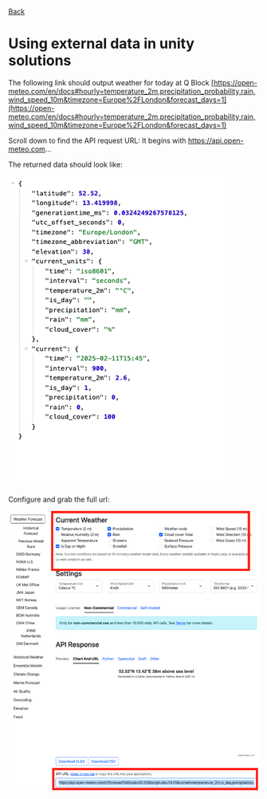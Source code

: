 [Back](https://uwetom.github.io/media-production-worksheets)

# Using external data in unity solutions

The following link should output weather for today at Q Block
[https://open-meteo.com/en/docs#hourly=temperature_2m,precipitation_probability,rain,wind_speed_10m&timezone=Europe%2FLondon&forecast_days=1](https://open-meteo.com/en/docs#hourly=temperature_2m,precipitation_probability,rain,wind_speed_10m&timezone=Europe%2FLondon&forecast_days=1)

Scroll down to find the API request URL: It begins with https://api.open-meteo.com...

The returned data should look like:

![enter image description here](https://raw.githubusercontent.com/uwetom/media-production-worksheets/master/wk15-using-external-data/images/meteo-api-2.png)

Configure and grab the full url:

![enter image description here](https://raw.githubusercontent.com/uwetom/media-production-worksheets/master/wk15-using-external-data/images/meteo-api-3.png)

<!--stackedit_data:
eyJoaXN0b3J5IjpbLTE0OTgwMTQ3MjIsMTIzOTcyMDEyMSwyNz
gxMDYxMDQsMTAzMTM1NTY3NywtMTE5NjAwOTQ2NF19
-->